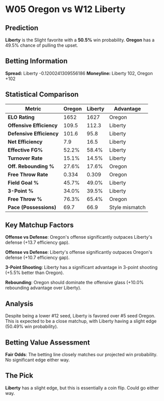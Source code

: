 # W05 Oregon vs W12 Liberty

## Prediction
**Liberty** is the Slight favorite with a **50.5%** win probability.
**Oregon** has a 49.5% chance of pulling the upset.

## Betting Information
**Spread:** Liberty -0.1200241309556186
**Moneyline:** Liberty 102, Oregon +102

## Statistical Comparison

| Metric | Oregon | Liberty | Advantage |
|--------|-----------------|-----------------|----------|
| **ELO Rating** | 1652 | 1627 | Oregon |
| **Offensive Efficiency** | 109.5 | 112.3 | Liberty |
| **Defensive Efficiency** | 101.6 | 95.8 | Liberty |
| **Net Efficiency** | 7.9 | 16.5 | Liberty |
| **Effective FG%** | 52.2% | 58.4% | Liberty |
| **Turnover Rate** | 15.1% | 14.5% | Liberty |
| **Off. Rebounding %** | 27.6% | 17.6% | Oregon |
| **Free Throw Rate** | 0.334 | 0.309 | Oregon |
| **Field Goal %** | 45.7% | 49.0% | Liberty |
| **3-Point %** | 34.0% | 39.5% | Liberty |
| **Free Throw %** | 76.3% | 65.4% | Oregon |
| **Pace (Possessions)** | 69.7 | 66.9 | Style mismatch |

## Key Matchup Factors

**Offense vs Defense**: Oregon's offense significantly outpaces Liberty's defense (+13.7 efficiency gap).

**Offense vs Defense**: Liberty's offense significantly outpaces Oregon's defense (+10.7 efficiency gap).

**3-Point Shooting**: Liberty has a significant advantage in 3-point shooting (+5.5% better than Oregon).

**Rebounding**: Oregon should dominate the offensive glass (+10.0% rebounding advantage over Liberty).

## Analysis

Despite being a lower #12 seed, Liberty is favored over #5 seed Oregon. This is expected to be a close matchup, with Liberty having a slight edge (50.49% win probability).

## Betting Value Assessment

**Fair Odds**: The betting line closely matches our projected win probability. No significant edge either way.

## The Pick

**Liberty** has a slight edge, but this is essentially a coin flip. Could go either way.

